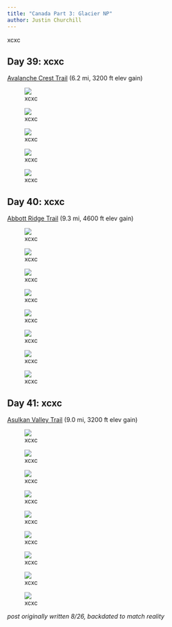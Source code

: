 ```yaml
---
title: "Canada Part 3: Glacier NP"
author: Justin Churchill
---
```

xcxc

## Day 39: xcxc
<!-- avalanche crest -->

[Avalanche Crest Trail](https://www.alltrails.com/trail/canada/british-columbia/avalanche-crest-trail--2) (6.2 mi, 3200 ft elev gain)

<!-- tent in its spot at swiftcurrent camp -->
<figure>
    <img src="https://lh3.googleusercontent.com/pw/AL9nZEXt92ISEELBG5TAZi1N2PaL4aKpiJv1rcau6op6HGTlmdv5BPzBXjk18pW7PCxcV9BN0l72-SlTx4CzsAji6VUUDnrM6QlzUbnbx5o9eI5hJ6eyoNetDtrn2x0VW2s0QO4CdVf1oFRRb7hif7yw8rsaew=w1862-h1396-no?authuser=0">
    <figcaption>xcxc</figcaption>
</figure>

<!-- swiftcurrent river near campground -->
<figure>
    <img src="https://lh3.googleusercontent.com/pw/AL9nZEWJyycyrdu2XkdGEL-uXYsIq1Xtash4r9b-daENCKb15OfsR_CDWvKXSroN5Gkwqg8YuFfiy7WWI-Cgrg4lrUQj_zTIxCf7p4BORonGO8uKKn2-MawaA2iIT3JNdktWdnhlz37C3dgi2JvP8hTiSZT3bA=w1048-h1396-no?authuser=0">
    <figcaption>xcxc</figcaption>
</figure>

<!-- judy facing view on avalanche crest, nearing peak -->
<figure>
    <img src="https://lh3.googleusercontent.com/pw/AL9nZEWFH9WgZnYSNidL7vyf4c21QtBquN_pwyleDC6RR1kSDWWXxV71iyOHaMAsHriENr2emojLG9GVr6KGd4SVFAqkIF27BOA5zbBLCBwekOCevhA4-nyJRrkqohUsMKhg9DWMtF751ik6PglNaItLFBLCcw=w1862-h1396-no?authuser=0">
    <figcaption>xcxc</figcaption>
</figure>

<!-- judy coming up on peak of avalanche crest -->
<figure>
    <img src="https://lh3.googleusercontent.com/pw/AL9nZEV3u4_YyYBg4m2GTxjpVoJZvc4CK5-a2h_Hy4TZJyyPxqSZzgxG09q_mIqzcn8kDwt_sLJG93FISeNikTLtugt8QdUyrJXXpiuUHaTtC6YnzFnBvXmFsUH0rT1rmKWNcP76h03_Af7DqnmB7d4jbaMKHQ=w1862-h1396-no?authuser=0">
    <figcaption>xcxc</figcaption>
</figure>

<!-- me with hand out hanging off end of trail pole at avalanche crest peak -->
<figure>
    <img src="https://lh3.googleusercontent.com/pw/AL9nZEUG4clawSMI4eNFTM7K3RDWoedt3hqphnCWe0OrP9yLG6nFbX9oV3RMqa48ikZr-mIUtBR28aaU2QnbQcMD6h8bezFbxZQ0E4241CxR4XnAlYQHTfKMT-flpGVVD--RbF7x2oezA5TzjWC2hi0F5IE-lA=w1862-h1396-no?authuser=0">
    <figcaption>xcxc</figcaption>
</figure>

## Day 40: xcxc
<!-- abbott ridge -->

[Abbott Ridge Trail](https://www.alltrails.com/trail/canada/british-columbia/abbott-ridge) (9.3 mi, 4600 ft elev gain)

<!-- nice view when reaching flat area below abbott ridge, still on the way up -->
<figure>
    <img src="https://lh3.googleusercontent.com/pw/AL9nZEUNpjDAslXZFYrz8fDM70EqgLa1TJ1pknZjcIhsaESa6nuy6VMfQ87p0-8S6zZjTvC7iOR271wDBEUpe9Ros2jc4SF7x0DZ3cyuKVEtepMBq3933TxNx24LEICzqiMhKWkyg71kGLS1hclk-UwiuFTFNw=w1862-h1396-no?authuser=0">
    <figcaption>xcxc</figcaption>
</figure>

<!-- reflective lake on flat area below abbott ridge -->
<figure>
    <img src="https://lh3.googleusercontent.com/pw/AL9nZEWTZW8wrspcv4ombF9zWkB63OBl-Yej9jGbTdaRhx8Vca8aCxZ9ZiRVr-X_ZzM7E96JbeCp-ClbpBP-DoJ1oCnea3_ofiNMiYk1-RZlk0GnUrs-TnCfk1HF4fjd0Z5yYDy-dlQ8P4RHATWVGGwIzuub8Q=w1862-h1396-no?authuser=0">
    <figcaption>xcxc</figcaption>
</figure>

<!-- judy walking along the ridge at the top -->
<figure>
    <img src="https://lh3.googleusercontent.com/pw/AL9nZEXXQ6RXMIyC4gBKaCG6DMxV8JOIal0MrG50WvkioSA6z9CvI7GBoQpsBpNiTfFkaSduFe74wP-lVc9VvVxlsjiwOzegndY819oVjhoBARE6KORtQ1Y_9vAPOHgmJAFqQaWH1_uQc-wrpQAm8Xv8mNDGlQ=w1862-h1396-no?authuser=0">
    <figcaption>xcxc</figcaption>
</figure>

<!-- end of trail sign at abbott ridge -->
<figure>
    <img src="https://lh3.googleusercontent.com/pw/AL9nZEVfOW4oB6Pwvpk4h8uq-J9hE8ULEymrRkx7nbI9aO8N9xw5jGFDPh7DaBGEdZIEr3OX1oCObvGJoWdDXt_Y-Zw_nipvi3WzKQNQ_D0rG8HPYEgFPDW-SCpq_-D4VYFYhMn_3hSudtWqdj3KaEiAH58N-A=w1862-h1396-no?authuser=0">
    <figcaption>xcxc</figcaption>
</figure>

<!-- purple pinecones -->
<figure>
    <img src="https://lh3.googleusercontent.com/pw/AL9nZEXvFWLEiCIaXtgebsafQ5kO-3g6D6UdfQjq7EG0d9wwnd3mK82Ch2OV4vNJoIyqShlgHw6qixy_tJe11mjTqxQXI-2UerzN05V9MUp7uGhVWiDpVTYFsHq7TPUkX-4UiO4SzFiwQQ-Ed5AewC14TG2rYQ=w1862-h1396-no?authuser=0">
    <figcaption>xcxc</figcaption>
</figure>

<!-- me and judy with ice and blue lake in background, at peak -->
<figure>
    <img src="https://lh3.googleusercontent.com/pw/AL9nZEUW9PqFq1tkPAc30fbtW7JoiEuWV6Xc4kh5PMucoQV2Y3zrE6FG4VIUiUGeCXbj6i-_OY47R1YYN84WHsqtSGAeZaeszJbDcffauxWVqtbsn4GsmgPv--jBTav67vGwtHAiv1jToiIIDE87B3EHe_JiAw=w1860-h1396-no?authuser=0">
    <figcaption>xcxc</figcaption>
</figure>

<!-- pic of me sitting on ridge overlooking views -->
<figure>
    <img src="https://lh3.googleusercontent.com/pw/AL9nZEUagx2j_mr6Pc6HSYpqQMbNLLpuuF4RCtRyVHiPuhHdikYdvcnbF5W1eUfNCTpQ8ZPEQSb9O9ItLX2dn3q46WI1xMmKM-G_MgPFnedI5pj9l2Qedr6YqW0lpEClMdsCg1Uz5MggX5-9VI3u2NiQfxRDOw=w1440-h1080-no?authuser=0">
    <figcaption>xcxc</figcaption>
</figure>

<!-- back down the flatter part of abbott ridge -->
<figure>
    <img src="https://lh3.googleusercontent.com/pw/AL9nZEV21iA66Lljd7IzW74Jo3eMqvyJg89b_r5KNqNTlaL2fV7aTMPL3ywIHzMkJtk-_M3pBzoMEgGNh-nrcdG2JIPWc6k87NQulSdxQv6kZ-_RWcJD620gYfnED1Ft7V7rAWkUh-VQS1Wewm6INbDRCW_gFQ=w1862-h1396-no?authuser=0">
    <figcaption>xcxc</figcaption>
</figure>

## Day 41: xcxc
<!-- asulkan valley -->

[Asulkan Valley Trail](https://www.alltrails.com/trail/canada/british-columbia/asulkan-valley-trail) (9.0 mi, 3200 ft elev gain)

<!-- stream through valley when starting asulkan valley  -->
<figure>
    <img src="https://lh3.googleusercontent.com/pw/AL9nZEVqgKW0OG8ddhlJ0eKJHxNRJsdu4mGYFeQvT0DO2iuZrzyNX8kRBy87f2mLMi1IRfNjuPB1Gc-C-dViS6Gx2RiVhfzPF-Jr8gWMa0AYEuL5F-cL9dVnw-vVEIYBdq9iC8tGXq5XOmsPJnEHD7Wym8vzYw=w1862-h1396-no?authuser=0">
    <figcaption>xcxc</figcaption>
</figure>

<!-- trail starts to get steep on asulkan -->
<figure>
    <img src="https://lh3.googleusercontent.com/pw/AL9nZEVBEmzPr6RNOnNcQiG3z4yRJD8FfM3sAoY1vkd7igedAZ5fLiiTOlJOpIxkuYHhSQcJNLXvwc5Kgm9VAwb11Hgjn5WanPsPhuDKLfaJ0mur9IhMFPyVVYuBXLlEPAYvRFu06rHWgAFhRd55ax1TR5iiUA=w1862-h1396-no?authuser=0">
    <figcaption>xcxc</figcaption>
</figure>

<!-- judy coming up end of steep part in asulkan -->
<figure>
    <img src="https://lh3.googleusercontent.com/pw/AL9nZEXJb-eEqEldmaqqgnCtITKYaz2moOpfh4K8YDeiwW4b_1manIn_5n2P6R-LfNx2IY40P3uJ_i5pow8k_CXvRQ0j0LNC0f_cKwcQW30C16BoCnP2lrx9t6Dbx2I4HoOBrDknw12PmVkJyqx6CItmcbfVYg=w1048-h1396-no?authuser=0">
    <figcaption>xcxc</figcaption>
</figure>

<!-- ice with the blood of dead hikers -->
<figure>
    <img src="https://lh3.googleusercontent.com/pw/AL9nZEXfUXV4fpIFmEs1h5uW2sleo6fvWGfHFHHsb0PkST2s9IlceZXW8CXLn6uiVDgl7bBAN0-7Gu7higt5hCuQb29VglwD036h0fXfmeaIu9kUg7ieWn8wKNQQz2sRXzmIQVxm9EoWoHGDWDGjGiHetLmitw=w1862-h1396-no?authuser=0">
    <figcaption>xcxc</figcaption>
</figure>

<!-- waterfall through hole in the ice at asulkan peak -->
<figure>
    <img src="https://lh3.googleusercontent.com/pw/AL9nZEX-QWCLqujOkop3oPcFTXpbgkeQjwkk9opdvTFU6DfzIVF23hKSK-ha9auBiEHOxDdimjP3MBXV-iWH-NunegFj7x40g_Atex02NaoOmoQlAONTUOx1_Sv2gl-vGVIP2O4-B-OuorFTGTAEoc7oc9QisA=w1048-h1396-no?authuser=0">
    <figcaption>xcxc</figcaption>
</figure>

<!-- scratched up end of trail sign -->
<figure>
    <img src="https://lh3.googleusercontent.com/pw/AL9nZEU4TgZbv1mcLPtCziRkG-NnYGK-iikuK39uHIPGvl7cMzOKaMAZ9okboFjTszV5Ae8x20PoW4Wpnuo9sxkNLVoA_fbq_9q6TaPYzC_jY4L4GAvG2sZ4gE-5rGQsbQVmFbUsU5214NKOUSeZ07KVCYBlRw=w1862-h1396-no?authuser=0">
    <figcaption>xcxc</figcaption>
</figure>

<!-- squirrel touching my foot as i eat lunch -->
<figure>
    <img src="https://lh3.googleusercontent.com/pw/AL9nZEV_dHZJtbZ0WL9yqEVF93y7BoO-2ADnqhjR1Tf-t_1CggBxEBcFBdlnuNPkLeH2ZB_gC1bB7uz3zAfIh7SNXVNCbQqykiycLEb_UabBz9xZzhswroKErRf1Gu4dZ8D6T1DKR2f6DJS7GnRQ7vFLswlPtQ=w1862-h1396-no?authuser=0">
    <figcaption>xcxc</figcaption>
</figure>

<!-- asulkan cabin for alpine club of canada -->
<figure>
    <img src="https://lh3.googleusercontent.com/pw/AL9nZEX1-DYOkEbfvAToKNgcQuXLPBJYkSgR3WxMIaQDVauieN9zSIVoIa7zu_1lGe0-hr5RV58DM3D-Jznfme52RYDF0EpozmtYFj_t0QKPh1HyuKNAGr9if2jJ_C68Ko3ss0KJ8OOlCCBazRYR_HSxtlmMZg=w1862-h1396-no?authuser=0">
    <figcaption>xcxc</figcaption>
</figure>

<!-- judy and me at the peak -->
<figure>
    <img src="https://lh3.googleusercontent.com/pw/AL9nZEXGAPVtRzgf7BQ0gJnbPQmEEUhnUvezB3hk-VYAWsawCq8z_4ZE9dRBuTLImSFpD2WUpl0ewdytjkZJIJAZsTuFDKCnmV2cKklZzi0mkE_U8O4jwb3glBn61nhLwWBd7tk2uqcF5bIiMve7Uh2osm1qoQ=w1860-h1396-no?authuser=0">
    <figcaption>xcxc</figcaption>
</figure>


_post originally written 8/26, backdated to match reality_
